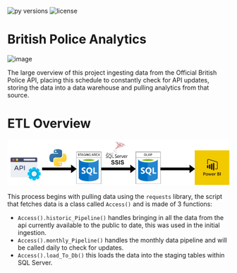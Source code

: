 ![py versions](https://img.shields.io/pypi/pyversions/pandas?style=plastic)  ![license](https://img.shields.io/apm/l/vim-mode)

# British Police Analytics
![image](https://upload.wikimedia.org/wikipedia/commons/8/81/Flag_of_the_Metropolitan_Police_Service.svg)

The large overview of this project ingesting data from the Official British Police API, placing this schedule to constantly check for API updates, storing the data into a data warehouse and pulling analytics from that source.

# ETL Overview

![image](https://github.com/Ehijator/BritishPoliceData/blob/main/ETL.png)

This process begins with pulling data using the `requests` library, the script that fetches data is a class called `Access()` and is made of 3 functions:

- ```Access().historic_Pipeline()```  handles bringing in all the data from the api currently available to the public to date, this was used in the initial ingestion.
- ```Access().monthly_Pipeline()``` handles the monthly data pipeline and will be called daily to check for updates.
- ```Access().load_To_Db()``` this loads the data into the staging tables within SQL Server.




